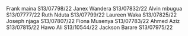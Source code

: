 Frank maina S13/07798/22
Janex Wandera S13/07832/22
Alvin mbugua S13/07777/22
Ruth Nduta S13/07799/22
Laureen Waka S13/07825/22
Joseph njaga S13/07807/22
Fiona Musenya S13/07783/22
Ahmed Aziz S13/07815/22
Hawo Ali S13/10544/22
Jackson Barare S13/07975/22
